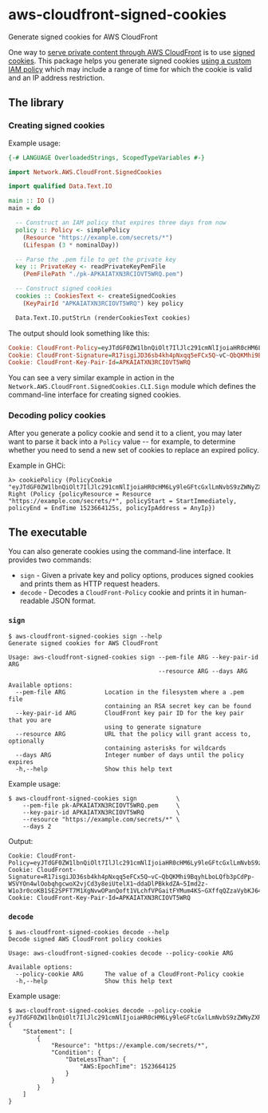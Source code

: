 # aws-cloudfront-signed-cookies

Generate signed cookies for AWS CloudFront

One way to [serve private content through AWS CloudFront](https://docs.aws.amazon.com/AmazonCloudFront/latest/DeveloperGuide/PrivateContent.html) is to use [signed cookies](https://docs.aws.amazon.com/AmazonCloudFront/latest/DeveloperGuide/private-content-signed-cookies.html). This package helps you generate signed cookies [using a custom IAM policy](https://docs.aws.amazon.com/AmazonCloudFront/latest/DeveloperGuide/private-content-setting-signed-cookie-custom-policy.html) which may include a range of time for which the cookie is valid and an IP address restriction.

## The library

### Creating signed cookies

Example usage:

```haskell
{-# LANGUAGE OverloadedStrings, ScopedTypeVariables #-}

import Network.AWS.CloudFront.SignedCookies

import qualified Data.Text.IO

main :: IO ()
main = do

  -- Construct an IAM policy that expires three days from now
  policy :: Policy <- simplePolicy
    (Resource "https://example.com/secrets/*")
    (Lifespan (3 * nominalDay))

  -- Parse the .pem file to get the private key
  key :: PrivateKey <- readPrivateKeyPemFile
    (PemFilePath "./pk-APKAIATXN3RCIOVT5WRQ.pem")

  -- Construct signed cookies
  cookies :: CookiesText <- createSignedCookies
    (KeyPairId "APKAIATXN3RCIOVT5WRQ") key policy

  Data.Text.IO.putStrLn (renderCookiesText cookies)
```

The output should look something like this:

```haskell
Cookie: CloudFront-Policy=eyJTdGF0ZW1lbnQiOlt7IlJlc291cmNlIjoiaHR0cHM6Ly9leGFtcGxlLmNvbS9zZWNyZXRzLyoiLCJDb25kaXRpb24iOnsiRGF0ZUxlc3NUaGFuIjp7IkFXUzpFcG9jaFRpbWUiOjE1MjM2NjQxMjV9fX1dfQ__
Cookie: CloudFront-Signature=R17isgiJD36sb4kh4pNxqq5eFCx5Q~vC~QbQKMhi9BqyhLboLQfb3pCdPp-WSVYOn4wlOobqhgcwoX2vjCd3y8eiUtelX1~ddaDlPBkkdZA~5Imd2z-W1o3r0coKB1SE2SPFT7M1XgNvwOPanQoft1VLchfVPGaitFYMum4KS~GXffqQZzaVybKJ64KfFLLBPSobg8MmBhHvpO9DBiwKijmGhDip~6L3W7OcqGT8HdqAmWxjnTHInXpx7bbVotla6a~J6WB6xmtJrmQzMLdTUxAY6IbJ2PzMtTXKgdNzbByGHvImg9k3Q3fNBTim8l7Tds1zpwX9GsuPcFkPe9HZ1Q__
Cookie: CloudFront-Key-Pair-Id=APKAIATXN3RCIOVT5WRQ
```

You can see a very similar example in action in the `Network.AWS.CloudFront.SignedCookies.CLI.Sign` module which defines the command-line interface for creating signed cookies.

### Decoding policy cookies

After you generate a policy cookie and send it to a client, you may later want to parse it back into a `Policy` value -- for example, to determine whether you need to send a new set of cookies to replace an expired policy.

Example in GHCi:

```
λ> cookiePolicy (PolicyCookie "eyJTdGF0ZW1lbnQiOlt7IlJlc291cmNlIjoiaHR0cHM6Ly9leGFtcGxlLmNvbS9zZWNyZXRzLyoiLCJDb25kaXRpb24iOnsiRGF0ZUxlc3NUaGFuIjp7IkFXUzpFcG9jaFRpbWUiOjE1MjM2NjQxMjV9fX1dfQ__")
Right (Policy {policyResource = Resource "https://example.com/secrets/*", policyStart = StartImmediately, policyEnd = EndTime 1523664125s, policyIpAddress = AnyIp})
```

## The executable

You can also generate cookies using the command-line interface. It provides two commands:

* `sign` - Given a private key and policy options, produces signed cookies and prints them as HTTP request headers.
* `decode` - Decodes a `CloudFront-Policy` cookie and prints it in human-readable JSON format.

### `sign`

```
$ aws-cloudfront-signed-cookies sign --help
Generate signed cookies for AWS CloudFront

Usage: aws-cloudfront-signed-cookies sign --pem-file ARG --key-pair-id ARG
                                          --resource ARG --days ARG

Available options:
  --pem-file ARG           Location in the filesystem where a .pem file
                           containing an RSA secret key can be found
  --key-pair-id ARG        CloudFront key pair ID for the key pair that you are
                           using to generate signature
  --resource ARG           URL that the policy will grant access to, optionally
                           containing asterisks for wildcards
  --days ARG               Integer number of days until the policy expires
  -h,--help                Show this help text
```

Example usage:

```
$ aws-cloudfront-signed-cookies sign           \
    --pem-file pk-APKAIATXN3RCIOVT5WRQ.pem     \
    --key-pair-id APKAIATXN3RCIOVT5WRQ         \
    --resource "https://example.com/secrets/*" \
    --days 2
```

Output:

```
Cookie: CloudFront-Policy=eyJTdGF0ZW1lbnQiOlt7IlJlc291cmNlIjoiaHR0cHM6Ly9leGFtcGxlLmNvbS9zZWNyZXRzLyoiLCJDb25kaXRpb24iOnsiRGF0ZUxlc3NUaGFuIjp7IkFXUzpFcG9jaFRpbWUiOjE1MjM2NjQxMjV9fX1dfQ__
Cookie: CloudFront-Signature=R17isgiJD36sb4kh4pNxqq5eFCx5Q~vC~QbQKMhi9BqyhLboLQfb3pCdPp-WSVYOn4wlOobqhgcwoX2vjCd3y8eiUtelX1~ddaDlPBkkdZA~5Imd2z-W1o3r0coKB1SE2SPFT7M1XgNvwOPanQoft1VLchfVPGaitFYMum4KS~GXffqQZzaVybKJ64KfFLLBPSobg8MmBhHvpO9DBiwKijmGhDip~6L3W7OcqGT8HdqAmWxjnTHInXpx7bbVotla6a~J6WB6xmtJrmQzMLdTUxAY6IbJ2PzMtTXKgdNzbByGHvImg9k3Q3fNBTim8l7Tds1zpwX9GsuPcFkPe9HZ1Q__
Cookie: CloudFront-Key-Pair-Id=APKAIATXN3RCIOVT5WRQ
```

### `decode`

```
$ aws-cloudfront-signed-cookies decode --help
Decode signed AWS CloudFront policy cookies

Usage: aws-cloudfront-signed-cookies decode --policy-cookie ARG

Available options:
  --policy-cookie ARG      The value of a CloudFront-Policy cookie
  -h,--help                Show this help text

```

Example usage:

```
$ aws-cloudfront-signed-cookies decode --policy-cookie eyJTdGF0ZW1lbnQiOlt7IlJlc291cmNlIjoiaHR0cHM6Ly9leGFtcGxlLmNvbS9zZWNyZXRzLyoiLCJDb25kaXRpb24iOnsiRGF0ZUxlc3NUaGFuIjp7IkFXUzpFcG9jaFRpbWUiOjE1MjM2NjQxMjV9fX1dfQ__
{
    "Statement": [
        {
            "Resource": "https://example.com/secrets/*",
            "Condition": {
                "DateLessThan": {
                    "AWS:EpochTime": 1523664125
                }
            }
        }
    ]
}
```
